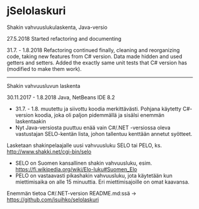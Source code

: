 # jSelolaskuri
Shakin vahvuuslukulaskenta, Java-versio

27.5.2018 Started refactoring and documenting

31.7. - 1.8.2018 Refactoring continued finally, cleaning and reorganizing code, taking new features from C# version. Data made hidden and used getters and setters. Added the exactly same unit tests that C# version has (modified to make them work).

------

Shakin vahvuusluvun laskenta

30.11.2017 - 1.8.2018 Java, NetBeans IDE 8.2

- 31.7. - 1.8. muutettu ja siivottu koodia merkittävästi. Pohjana käytetty C#-version koodia, joka oli paljon pidemmällä ja sisälsi  enemmän laskentaakin
- Nyt Java-versiosta puuttuu enää vain C#/.NET -versiossa oleva vastustajan SELO-kentän lista, johon tallentuu kenttään annetut syötteet.

Lasketaan shakinpelaajalle uusi vahvuusluku SELO tai PELO, ks. http://www.shakki.net/cgi-bin/selo
- SELO on Suomen kansallinen shakin vahvuusluku, esim. https://fi.wikipedia.org/wiki/Elo-luku#Suomen_Elo
- PELO on vastaavasti pikashakin vahvuusluku, jota käytetään kun miettimisaika on alle 15 minuuttia. Eri miettimisajoille on omat kaavansa.

Enemmän tietoa C#/.NET-version README.md:ssä -> https://github.com/isuihko/selolaskuri
